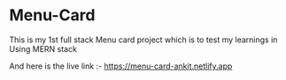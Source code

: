 # Menu-Card
This is my 1st full stack Menu card project which is to test my learnings in Using MERN stack 

And here is the live link :- https://menu-card-ankit.netlify.app
